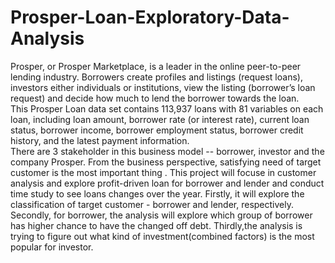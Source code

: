 # Prosper-Loan-Exploratory-Data-Analysis

Prosper, or Prosper Marketplace, is a leader in the online peer-to-peer 
lending industry. Borrowers create profiles and listings (request loans), 
investors either individuals or institutions, view the listing 
(borrower’s loan request) and decide how much to lend the borrower 
towards the loan.\
This Prosper Loan data set contains 113,937 loans with 81 variables on each 
loan, including loan amount, borrower rate (or interest rate), 
current loan status, borrower income, borrower employment status, 
borrower credit history, and the latest payment information.\
There are 3 stakeholder in this business model -- borrower, investor and 
the company Prosper. From the business perspective, satisfying need of target 
customer is the most important thing .
This project will focuse in customer 
analysis and explore profit-driven loan for borrower and lender and conduct 
time study to see loans changes over the year. Firstly, it will explore the
classification of target customer - borrower and lender, respectively. 
Secondly, for borrower, the analysis will explore which group of borrower has 
higher chance to have the changed off debt. 
Thirdly,the analysis is trying to figure out what kind of 
investment(combined factors) is the most popular for investor.
